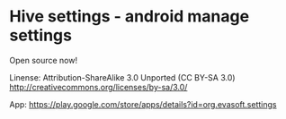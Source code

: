 Hive settings - android manage settings
=============

Open source now!

Linense: Attribution-ShareAlike 3.0 Unported (CC BY-SA 3.0) http://creativecommons.org/licenses/by-sa/3.0/

App: https://play.google.com/store/apps/details?id=org.evasoft.settings
